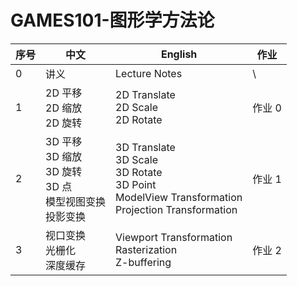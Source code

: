 # GAMES101-图形学方法论

| 序号 | 中文                                                         | English                                                      | 作业   |
| :--- | ------------------------------------------------------------ | ------------------------------------------------------------ | ------ |
| 0    | 讲义                                                         | Lecture Notes                                                | \      |
| 1    | 2D 平移<br />2D 缩放<br />2D 旋转                            | 2D Translate<br />2D Scale<br />2D Rotate                    | 作业 0 |
| 2    | 3D 平移<br />3D 缩放<br />3D 旋转 <br />3D 点<br />模型视图变换<br />投影变换 | 3D Translate<br />3D Scale<br />3D Rotate<br />3D Point<br />ModelView  Transformation<br />Projection Transformation | 作业 1 |
| 3    | 视口变换<br />光栅化<br />深度缓存                           | Viewport Transformation<br />Rasterization<br />Z-buffering  | 作业 2 |

